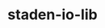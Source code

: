 ---
title: "staden-io-lib"
layout: cache
categories: [package, develop]
meta: {"versions": ["1.15.0"], "compilers": ["gcc@=7.3.1"], "oss": ["amzn2"], "platforms": ["linux"], "targets": ["aarch64", "neoverse_n1", "x86_64_v3"], "stacks": ["aws-isc", "aws-isc-aarch64", "root"], "num_specs": 13, "num_specs_by_stack": {"root": 13, "aws-isc-aarch64": 8, "aws-isc": 5}}
spec_details: [{"hash": "34bhiedjoozxwbu5fwdvb3kzwdhrjslk", "compiler": "gcc@=7.3.1", "versions": ["1.15.0"], "os": "amzn2", "platform": "linux", "target": "aarch64", "variants": ["build_system=autotools", "~curl", "+libdeflate", "~shared"], "stacks": ["root", "aws-isc-aarch64"], "size": "-", "tarball": "https://binaries.spack.io/develop/build_cache/linux-amzn2-aarch64/gcc-7.3.1/staden-io-lib-1.15.0/linux-amzn2-aarch64-gcc-7.3.1-staden-io-lib-1.15.0-34bhiedjoozxwbu5fwdvb3kzwdhrjslk.spack"}, {"hash": "hktswr22j66ydrptgciteyuea7xpj7nv", "compiler": "gcc@=7.3.1", "versions": ["1.15.0"], "os": "amzn2", "platform": "linux", "target": "aarch64", "variants": ["build_system=autotools", "~curl", "+libdeflate", "~shared"], "stacks": ["root", "aws-isc-aarch64"], "size": "-", "tarball": "https://binaries.spack.io/develop/build_cache/linux-amzn2-aarch64/gcc-7.3.1/staden-io-lib-1.15.0/linux-amzn2-aarch64-gcc-7.3.1-staden-io-lib-1.15.0-hktswr22j66ydrptgciteyuea7xpj7nv.spack"}, {"hash": "3aajwa6ejxpvuzezxixd3p3s4hiwxzry", "compiler": "gcc@=7.3.1", "versions": ["1.15.0"], "os": "amzn2", "platform": "linux", "target": "aarch64", "variants": ["build_system=autotools", "~curl", "+libdeflate", "~shared"], "stacks": ["root", "aws-isc-aarch64"], "size": "-", "tarball": "https://binaries.spack.io/develop/build_cache/linux-amzn2-aarch64/gcc-7.3.1/staden-io-lib-1.15.0/linux-amzn2-aarch64-gcc-7.3.1-staden-io-lib-1.15.0-3aajwa6ejxpvuzezxixd3p3s4hiwxzry.spack"}, {"hash": "azaobn6iw2uymj4jooaaqzxbtppul6zq", "compiler": "gcc@=7.3.1", "versions": ["1.15.0"], "os": "amzn2", "platform": "linux", "target": "aarch64", "variants": ["build_system=autotools", "~curl", "+libdeflate", "~shared"], "stacks": ["root", "aws-isc-aarch64"], "size": "-", "tarball": "https://binaries.spack.io/develop/build_cache/linux-amzn2-aarch64/gcc-7.3.1/staden-io-lib-1.15.0/linux-amzn2-aarch64-gcc-7.3.1-staden-io-lib-1.15.0-azaobn6iw2uymj4jooaaqzxbtppul6zq.spack"}, {"hash": "5dckksbsbhdtb4u7ds32h6dcckookze7", "compiler": "gcc@=7.3.1", "versions": ["1.15.0"], "os": "amzn2", "platform": "linux", "target": "neoverse_n1", "variants": ["build_system=autotools", "~curl", "+libdeflate", "~shared"], "stacks": ["root", "aws-isc-aarch64"], "size": "-", "tarball": "https://binaries.spack.io/develop/build_cache/linux-amzn2-neoverse_n1/gcc-7.3.1/staden-io-lib-1.15.0/linux-amzn2-neoverse_n1-gcc-7.3.1-staden-io-lib-1.15.0-5dckksbsbhdtb4u7ds32h6dcckookze7.spack"}, {"hash": "6kuhjts6bwvn3363zhglfnpeirrxtchq", "compiler": "gcc@=7.3.1", "versions": ["1.15.0"], "os": "amzn2", "platform": "linux", "target": "neoverse_n1", "variants": ["build_system=autotools", "~curl", "+libdeflate", "~shared"], "stacks": ["root", "aws-isc-aarch64"], "size": "-", "tarball": "https://binaries.spack.io/develop/build_cache/linux-amzn2-neoverse_n1/gcc-7.3.1/staden-io-lib-1.15.0/linux-amzn2-neoverse_n1-gcc-7.3.1-staden-io-lib-1.15.0-6kuhjts6bwvn3363zhglfnpeirrxtchq.spack"}, {"hash": "etlx3qwg5ohl6sbx36ta3hvbbuf3p7sp", "compiler": "gcc@=7.3.1", "versions": ["1.15.0"], "os": "amzn2", "platform": "linux", "target": "neoverse_n1", "variants": ["build_system=autotools", "~curl", "+libdeflate", "~shared"], "stacks": ["root", "aws-isc-aarch64"], "size": "-", "tarball": "https://binaries.spack.io/develop/build_cache/linux-amzn2-neoverse_n1/gcc-7.3.1/staden-io-lib-1.15.0/linux-amzn2-neoverse_n1-gcc-7.3.1-staden-io-lib-1.15.0-etlx3qwg5ohl6sbx36ta3hvbbuf3p7sp.spack"}, {"hash": "32ugu2fgqosntjox5n43oy2fqovyqql3", "compiler": "gcc@=7.3.1", "versions": ["1.15.0"], "os": "amzn2", "platform": "linux", "target": "neoverse_n1", "variants": ["build_system=autotools", "~curl", "+libdeflate", "~shared"], "stacks": ["root", "aws-isc-aarch64"], "size": "-", "tarball": "https://binaries.spack.io/develop/build_cache/linux-amzn2-neoverse_n1/gcc-7.3.1/staden-io-lib-1.15.0/linux-amzn2-neoverse_n1-gcc-7.3.1-staden-io-lib-1.15.0-32ugu2fgqosntjox5n43oy2fqovyqql3.spack"}, {"hash": "blvtr44mq3fjzy5qga4zr4zyq2esty4y", "compiler": "gcc@=7.3.1", "versions": ["1.15.0"], "os": "amzn2", "platform": "linux", "target": "x86_64_v3", "variants": ["build_system=autotools", "~curl", "+libdeflate", "~shared"], "stacks": ["aws-isc", "root"], "size": "-", "tarball": "https://binaries.spack.io/develop/build_cache/linux-amzn2-x86_64_v3/gcc-7.3.1/staden-io-lib-1.15.0/linux-amzn2-x86_64_v3-gcc-7.3.1-staden-io-lib-1.15.0-blvtr44mq3fjzy5qga4zr4zyq2esty4y.spack"}, {"hash": "2rzwvupbz4pdg2seox25oyuahvao6t7q", "compiler": "gcc@=7.3.1", "versions": ["1.15.0"], "os": "amzn2", "platform": "linux", "target": "x86_64_v3", "variants": ["build_system=autotools", "~curl", "+libdeflate", "~shared"], "stacks": ["aws-isc", "root"], "size": "-", "tarball": "https://binaries.spack.io/develop/build_cache/linux-amzn2-x86_64_v3/gcc-7.3.1/staden-io-lib-1.15.0/linux-amzn2-x86_64_v3-gcc-7.3.1-staden-io-lib-1.15.0-2rzwvupbz4pdg2seox25oyuahvao6t7q.spack"}, {"hash": "azpue6zk7ilk6ziiyo5yemofv7b3szxt", "compiler": "gcc@=7.3.1", "versions": ["1.15.0"], "os": "amzn2", "platform": "linux", "target": "x86_64_v3", "variants": ["build_system=autotools", "~curl", "+libdeflate", "~shared"], "stacks": ["aws-isc", "root"], "size": "-", "tarball": "https://binaries.spack.io/develop/build_cache/linux-amzn2-x86_64_v3/gcc-7.3.1/staden-io-lib-1.15.0/linux-amzn2-x86_64_v3-gcc-7.3.1-staden-io-lib-1.15.0-azpue6zk7ilk6ziiyo5yemofv7b3szxt.spack"}, {"hash": "zwthvhh3qvjhw36yte3rl67crgdht2ir", "compiler": "gcc@=7.3.1", "versions": ["1.15.0"], "os": "amzn2", "platform": "linux", "target": "x86_64_v3", "variants": ["build_system=autotools", "~curl", "+libdeflate", "~shared"], "stacks": ["aws-isc", "root"], "size": "-", "tarball": "https://binaries.spack.io/develop/build_cache/linux-amzn2-x86_64_v3/gcc-7.3.1/staden-io-lib-1.15.0/linux-amzn2-x86_64_v3-gcc-7.3.1-staden-io-lib-1.15.0-zwthvhh3qvjhw36yte3rl67crgdht2ir.spack"}, {"hash": "t4fcafrwqb3z3g4nk64duaw7sdokb5kp", "compiler": "gcc@=7.3.1", "versions": ["1.15.0"], "os": "amzn2", "platform": "linux", "target": "x86_64_v3", "variants": ["build_system=autotools", "~curl", "+libdeflate", "~shared"], "stacks": ["aws-isc", "root"], "size": "-", "tarball": "https://binaries.spack.io/develop/build_cache/linux-amzn2-x86_64_v3/gcc-7.3.1/staden-io-lib-1.15.0/linux-amzn2-x86_64_v3-gcc-7.3.1-staden-io-lib-1.15.0-t4fcafrwqb3z3g4nk64duaw7sdokb5kp.spack"}]
---